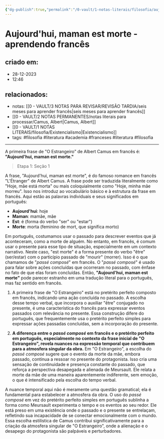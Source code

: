 ```yaml
---
{"dg-publish":true,"permalink":"/0-vault/1-notas-literais/filosofia/aujourd-hui-maman-est-morte-aprendendo-frances/","tags":["filosofia","literatura","academia","franceses"],"dgHomeLink":true,"dgShowLocalGraph":true,"dgShowFileTree":true,"dgEnableSearch":true,"noteIcon":""}
---
```


# Aujourd'hui, maman est morte - aprendendo francês

## criado em: 
- 28-12-2023
- 12:46
## relacionados:
- notas: [[0 - VAULT/3 NOTAS PARA REVISAR/REVISÃO TARDIA/seis meses para aprender francês\|seis meses para aprender francês]]
- [[0 - VAULT/2 NOTAS PERMANENTES/notas literais para processar/Camus, Albert\|Camus, Albert]]
- [[0 - VAULT/1 NOTAS LITERAIS/filosofia/Existencialismo\|Existencialismo]]
- tags: #filosofia #literatura #academia #franceses #literatura #filosofia
---
A primeira frase de "O Estrangeiro" de Albert Camus em francês é: **"Aujourd'hui, maman est morte."**
> Etapa 1: Seção 1

A frase, "Aujourd'hui, maman est morte", é do famoso romance em francês "L'Étranger" de Albert Camus. A frase pode ser traduzida literalmente como "Hoje, mãe está morta" ou mais coloquialmente como "Hoje, minha mãe morreu". Isso nos introduz ao vocabulário básico e à estrutura da frase em francês. Aqui estão as palavras individuais e seus significados em português:
- **Aujourd'hui**: hoje
- **Maman**: mamãe, mãe
- **Est**: é (forma do verbo "ser" ou "estar")
- **Morte**: morta (feminino de mort, que significa morto)

Em português, costumamos usar o passado para descrever eventos que já aconteceram, como a morte de alguém. No entanto, em francês, é comum usar o presente para esse tipo de situação, especialmente em um contexto narrativo. Neste caso, "est morte" é a forma presente do verbo "être" (ser/estar) com o particípio passado de "mourir" (morrer). Isso é o que chamamos de "*passé composé*" em francês. O "*passé composé*" é usado para falar sobre ações concluídas que ocorreram no passado, com ênfase no fato de que elas foram concluídas. Então, **"Aujourd'hui, maman est morte"** pode parecer estranho em uma tradução literal para o português, mas faz sentido em francês.

1. A primeira frase de "O Estrangeiro" está no pretérito perfeito composto em francês, indicando uma ação concluída no passado. A escolha desse tempo verbal, que incorpora o auxiliar "être" conjugado no presente, é uma característica do francês para expressar eventos passados com relevância no presente. Essa construção difere do português, que frequentemente usa o pretérito perfeito simples para expressar ações passadas concluídas, sem a incorporação do presente.

2. **A diferença entre o *passé composé* em francês e o pretérito perfeito em português, especialmente no contexto da frase inicial de "O Estrangeiro", revela nuances na expressão temporal que contribuem para a atmosfera singular da obra.** Em "O Estrangeiro", a escolha do *passé composé* sugere que o evento da morte da mãe, embora passado, continua a ressoar no presente do protagonista. Isso cria uma sensação de continuidade e presença constante do passado, que reforça a perspectiva desapegada e alienada de Meursault. Ele relata a morte da mãe de uma maneira aparentemente indiferente, sem emoção, o que é intensificado pela escolha do tempo verbal. 

A nuance temporal aqui não é meramente uma questão gramatical; ela é fundamental para estabelecer a atmosfera da obra. O uso do *passé composé* em vez do pretérito perfeito simples em português sublinha a forma como Meursault experimenta o tempo e os eventos ao seu redor. Ele está preso em uma existência onde o passado e o presente se entrelaçam, refletindo sua incapacidade de se conectar emocionalmente com o mundo. Essa escolha estilística de Camus contribui significativamente para a criação da atmosfera singular de "O Estrangeiro", onde a alienação e o desapego do protagonista são palpáveis e perturbadores.